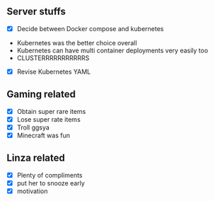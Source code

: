 ## Server stuffs
- [x] Decide between Docker compose and kubernetes
-  Kubernetes was the better choice overall
- Kubernetes can have multi container deployments very easily too
- CLUSTERRRRRRRRRRRS
- [x]  Revise Kubernetes YAML

## Gaming related
- [x] Obtain super rare items
- [x] Lose super rate items
- [x] Troll ggsya
- [x] Minecraft was fun

## Linza related
- [x] Plenty of compliments
- [x] put her to snooze early
- [x] motivation
